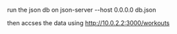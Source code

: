 run the json db on
json-server --host 0.0.0.0 db.json

then accses the data using http://10.0.2.2:3000/workouts